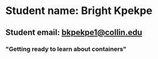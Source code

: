 # Student name: Bright Kpekpe

## Student email: bkpekpe1@collin.edu

### "Getting ready to learn about containers"
